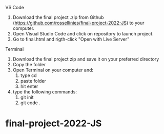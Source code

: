 VS Code
1. Download the final project .zip from Github (https://github.com/rossellinies/final-project-2022-JS) to your computer.
2. Open Visual Studio Code and click on repository to launch project. 
3. Go to final.html and rigth-click "Open with Live Server"

Terminal
1. Download the final project zip and save it on your preferred directory
2. Copy the folder
3. Open Terminal on your computer and:
      1. type cd
      2. paste folder
      3. hit enter
4. type the following commands:
      1. git init
      2. git code .
# final-project-2022-JS
